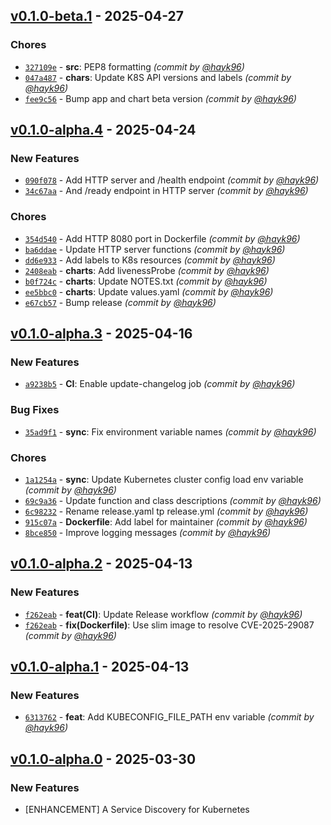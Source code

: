 ## [v0.1.0-beta.1] - 2025-04-27
### Chores
- [`327109e`](https://github.com/hayk96/kubebridge/commit/327109e8c30ab7b5f9111327316f47a6d9ec0882) - **src**: PEP8 formatting *(commit by [@hayk96](https://github.com/hayk96))*
- [`047a487`](https://github.com/hayk96/kubebridge/commit/047a487f0157c1d12b233d8fc21998df2029b44d) - **chars**: Update K8S API versions and labels *(commit by [@hayk96](https://github.com/hayk96))*
- [`fee9c56`](https://github.com/hayk96/kubebridge/commit/fee9c5652df8438f5d27bab815d94a62a1b62735) - Bump app and chart beta version *(commit by [@hayk96](https://github.com/hayk96))*


## [v0.1.0-alpha.4] - 2025-04-24
### New Features
- [`090f078`](https://github.com/hayk96/kubebridge/commit/090f078c40d5c546b65cb728fc4b7abacf9a8d94) - Add HTTP server and /health endpoint *(commit by [@hayk96](https://github.com/hayk96))*
- [`34c67aa`](https://github.com/hayk96/kubebridge/commit/34c67aa22af503747c17ef43e5348b7b580a967a) - And /ready endpoint in HTTP server *(commit by [@hayk96](https://github.com/hayk96))*

### Chores
- [`354d540`](https://github.com/hayk96/kubebridge/commit/354d540709f5646e6587a8475f5f97b9606a14b6) - Add HTTP 8080 port in Dockerfile *(commit by [@hayk96](https://github.com/hayk96))*
- [`ba6ddae`](https://github.com/hayk96/kubebridge/commit/ba6ddaee74130578e41a723e0849734d4bb21f5b) - Update HTTP server functions *(commit by [@hayk96](https://github.com/hayk96))*
- [`dd6e933`](https://github.com/hayk96/kubebridge/commit/dd6e9337159a35055da7d1802cd033c312007668) - Add labels to K8s resources *(commit by [@hayk96](https://github.com/hayk96))*
- [`2408eab`](https://github.com/hayk96/kubebridge/commit/2408eab80656116212af6bfeb56e0f0402b8c97b) - **charts**: Add livenessProbe *(commit by [@hayk96](https://github.com/hayk96))*
- [`b0f724c`](https://github.com/hayk96/kubebridge/commit/b0f724c116862bcb4a43c99edce52caefc09111f) - **charts**: Update NOTES.txt *(commit by [@hayk96](https://github.com/hayk96))*
- [`ee5bbc0`](https://github.com/hayk96/kubebridge/commit/ee5bbc0d7b79e098ff9ca90d49f716d842de9bcb) - **charts**: Update values.yaml *(commit by [@hayk96](https://github.com/hayk96))*
- [`e67cb57`](https://github.com/hayk96/kubebridge/commit/e67cb57a82fe8d8017036dca94b8cdd64d85e1b1) - Bump release *(commit by [@hayk96](https://github.com/hayk96))*


## [v0.1.0-alpha.3] - 2025-04-16
### New Features
- [`a9238b5`](https://github.com/hayk96/kubebridge/commit/a9238b51a4816e16f549f9809791130bd5d1e490) - **CI**: Enable update-changelog job *(commit by [@hayk96](https://github.com/hayk96))*

### Bug Fixes
- [`35ad9f1`](https://github.com/hayk96/kubebridge/commit/35ad9f1e333d9a5eb1c397f5228dfee35b3f3d87) - **sync**: Fix environment variable names *(commit by [@hayk96](https://github.com/hayk96))*

### Chores
- [`1a1254a`](https://github.com/hayk96/kubebridge/commit/1a1254a862c2c4929afe7c68418f7334032cc3ad) - **sync**: Update Kubernetes cluster config load env variable *(commit by [@hayk96](https://github.com/hayk96))*
- [`69c9a36`](https://github.com/hayk96/kubebridge/commit/69c9a369ce8dee1757a9fa38787048588f6e4801) - Update function and class descriptions *(commit by [@hayk96](https://github.com/hayk96))*
- [`6c98232`](https://github.com/hayk96/kubebridge/commit/6c98232554655c59a18d2558a8248d98cbc69893) - Rename release.yaml tp release.yml *(commit by [@hayk96](https://github.com/hayk96))*
- [`915c07a`](https://github.com/hayk96/kubebridge/commit/915c07a058ba431e378802c1ebfc673c89f337ea) - **Dockerfile**: Add label for maintainer *(commit by [@hayk96](https://github.com/hayk96))*
- [`8bce850`](https://github.com/hayk96/kubebridge/commit/8bce850c2c54097ac5feb11426f896eaf1e5e393) - Improve logging messages *(commit by [@hayk96](https://github.com/hayk96))*


## [v0.1.0-alpha.2] - 2025-04-13
### New Features
- [`f262eab`](https://github.com/hayk96/kubebridge/commit/f262eabf859daf31c2dc85629bf176bdd72a1761) - **feat(CI)**: Update Release workflow *(commit by [@hayk96](https://github.com/hayk96))*
- [`f262eab`](https://github.com/hayk96/kubebridge/commit/f262eabf859daf31c2dc85629bf176bdd72a1761) - **fix(Dockerfile)**: Use slim image to resolve CVE-2025-29087 *(commit by [@hayk96](https://github.com/hayk96))*

## [v0.1.0-alpha.1] - 2025-04-13
### New Features
- [`6313762`](https://github.com/hayk96/kubebridge/commit/63137620c7b9627547c5470f7ca8b55f37d4fa9a) - **feat**: Add KUBECONFIG_FILE_PATH env variable *(commit by [@hayk96](https://github.com/hayk96))*

## [v0.1.0-alpha.0] - 2025-03-30
### New Features
- [ENHANCEMENT] A Service Discovery for Kubernetes

[v0.1.0-alpha.0]: https://github.com/hayk96/kubebridge/tree/v0.1.0-alpha.0
[v0.1.0-alpha.1]: https://github.com/hayk96/kubebridge/compare/v0.1.0-alpha.0...v0.1.0-alpha.1
[v0.1.0-alpha.2]: https://github.com/hayk96/kubebridge/compare/v0.1.0-alpha.1...v0.1.0-alpha.2
[v0.1.0-alpha.3]: https://github.com/hayk96/kubebridge/compare/v0.1.0-alpha.2...v0.1.0-alpha.3
[v0.1.0-alpha.4]: https://github.com/hayk96/kubebridge/compare/v0.1.0-alpha.3...v0.1.0-alpha.4
[v0.1.0-beta.1]: https://github.com/hayk96/kubebridge/compare/v0.1.0-alpha.4...v0.1.0-beta.1
